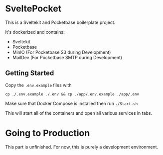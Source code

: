 # SveltePocket
This is a Sveltekit and Pocketbase boilerplate project.

It's dockerized and contains: 
- Sveltekit
- Pocketbase
- MinIO (For Pocketbase S3 during Development)
- MailDev (For Pocketbase SMTP during Development)

## Getting Started

Copy the `.env.example` files with 

`cp ./.env.example ./.env && cp ./app/.env.example ./app/.env`

Make sure that Docker Compose is installed then run 
`./Start.sh`

This will start all of the containers and open all various services in tabs. 

# Going to Production
This part is unfinished. For now, this is purely a development environment.